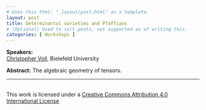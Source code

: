 ```yaml
---
# Uses this html: "_layout/post.html" as a template.
layout: post 
title: Determinantal varieties and Pfaffians
# (Optional) Used to sort posts, not supported as of writing this.
categories: [ Workshops ]
---
```


**Speakers:** 
<br><a href="https://www.math.uni-bielefeld.de/~voll/" target="_blank">Christopher Voll</a>, Bielefeld University

**Abstract:** The algebraic geometry of tensors.

---


<!-- Example video embed snippet
<iframe width="560" height="315" src="https://www.youtube.com/embed/VqteyFC3M60?si=EbfzhFNSYzOr0RW4" title="YouTube video player" frameborder="0" allow="accelerometer; autoplay; clipboard-write; encrypted-media; gyroscope; picture-in-picture; web-share" referrerpolicy="strict-origin-when-cross-origin" allowfullscreen></iframe>
-->


<br/>This work is licensed under a <a rel="license" href="http://creativecommons.org/licenses/by/4.0/" target="_blank">Creative Commons Attribution 4.0 International License</a>